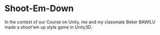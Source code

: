 # Shoot-Em-Down
In the context of our Course on Unity, me and my classmate Beker BAWILU made a shoot'em up style game in Unity3D.
